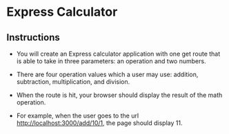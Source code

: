 # Express Calculator

## Instructions

- You will create an Express calculator application with one get route that is able to take in three parameters: an operation and two numbers.

- There are four operation values which a user may use: addition, subtraction, multiplication, and division.

- When the route is hit, your browser should display the result of the math operation.

- For example, when the user goes to the url <http://localhost:3000/add/10/1>, the page should display 11.
